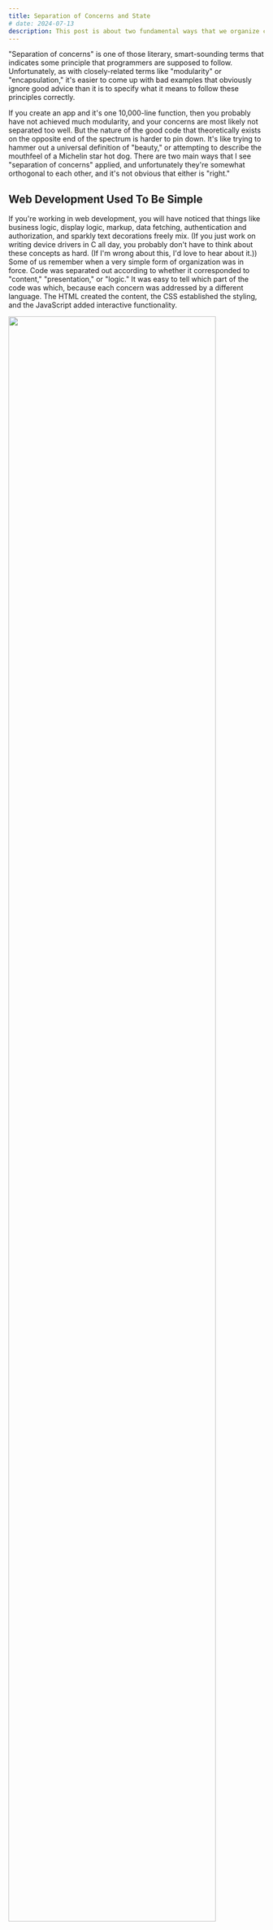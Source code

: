 ```yaml
---
title: Separation of Concerns and State
# date: 2024-07-13
description: This post is about two fundamental ways that we organize code in programming projects.
---
```


"Separation of concerns" is one of those literary, smart-sounding terms that indicates some principle that programmers are supposed to follow. Unfortunately, as with closely-related terms like "modularity" or "encapsulation," it's easier to come up with bad examples that obviously ignore good advice than it is to specify what it means to follow these principles correctly.

If you create an app and it's one 10,000-line function, then you probably have not achieved much modularity, and your concerns are most likely not separated too well. But the nature of the good code that theoretically exists on the opposite end of the spectrum is harder to pin down. It's like trying to hammer out a universal definition of "beauty," or attempting to describe the mouthfeel of a Michelin star hot dog. There are two main ways that I see "separation of concerns" applied, and unfortunately they're somewhat orthogonal to each other, and it's not obvious that either is "right."

## Web Development Used To Be Simple

If you're working in web development, you will have noticed that things like business logic, display logic, markup, data fetching, authentication and authorization, and sparkly text decorations freely mix. (If you just work on writing device drivers in C all day, you probably don't have to think about these concepts as hard. (If I'm wrong about this, I'd love to hear about it.)) Some of us remember when a very simple form of organization was in force. Code was separated out according to whether it corresponded to "content," "presentation," or "logic." It was easy to tell which part of the code was which, because each concern was addressed by a different language. The HTML created the content, the CSS established the styling, and the JavaScript added interactive functionality.

<!-- TODO: color-code the content, presentation, and logic elements of each of these -->

<img src="/notes/separation-of-concerns/html-css-js.svg" style="width: 90%; height: auto" />

This paradigm has been almost uniformly abandoned. If you look at the average React project these days, you'll probably see something more like this:

<img src="/notes/separation-of-concerns/react-component.svg" style="width: 90%%; height: auto" />

Content, presentation, and logic are freely mixed! What happened to separation of concerns?

## If as one people speaking the same language they have begun to do this...

Once upon a time, the code that ran on the server and the code that ran in the browser lived in different universes. The server code that was responsible for user sessions and data wrangling was probably written in PHP or Python and communicated with the client code via form submissions or perhaps XHR calls.

In this case, though, every TypeScript developer already knows the advantage of writing the server and the client of a full-stack web application in the same language: you can reuse code that you created for one end on the other. You can request a user object from the backend and use the same type definition as the backend to describe it, and even import functions that might be useful in backend code to check the user object's authorization or serialize and deserialize user data to and from cookies.

If the code on the frontend and the backend are both interacting with similar types of data, aren't they addressing similar concerns? Isn't "figure out who the user is and use that information to greet them" a single, specific concern? This is orthogonal to the categorization that, on a technical basis, classifies "look the user up in the database" and "display the user's name with a little 'Hello' and a their favorite emoji next to it" as separate concerns that should logically be handled by different parts of the code.

## Geological Strata: The Homogenous Layers Approach

The first paradigm, the one that splits up content and presentation and client and server, consists of layers of code that are in some way homogenous. Each layer might have its own language; it almost certainly has its own specific vocabulary in that language. It might be implemented by splitting code up into HTML and CSS; it might also consist of something as simple as putting all your schemas for validating request bodies in one file and importing them in each request handler in which they're used.

<!-- image of app with horizontal slices. ideally this would be an image of labeled layers of rock  -->

## Fault Lines: The Continental Approach

Or, on the other hand, you could divide up your code the other way - group code so that each thing responsible for one specific page, or API route, or whatever is grouped together. If this code is responsible for handling an HTTP request for a user object, the request body validation schema, the database calls to get the user, the function for filtering out the plaintext password from the user object, the function to calculate the appropriate greeting for them based on their demographic data and social status, the code that generates a message formatted according to the HTTP 1.1 protocol, and the network card device driver that sends packets out over the wire are all in the same place.

<!-- image with fault lines separating new, different labeled layers -->

<!-- you could also call these "silos" compared to "layers of the stack" -->

## The Ultimate Question: How To Organize Code

generally a good idea to organize code by putting units thereof next to other units that will use them. often this will be influenced by the type of technology they use. database schemas for different tables go next to each other in part just because tables reference each other. this creates a small amount of natural stratification by itself. on the other hand, the homogeneity approach can be a trap where you're debugging one thing and it touches 5 million files. also, you might end up trying to separate things, like content and presentation, that aren't actually separate, and the tailwind guy will find you and kick your ass. also, you can't have packet-sending code in your page file. abstract out layers - but only where you actually can!

<!--

## Top Ten Stimulating Ways to Organize Your Code

- put all the functions in one file
- put all the classes in one file and their method definitions in another. methods can be defined apart from the classes
- put all your imports in one file and then import that file with * in all the other ones
- put all your imports in an array and loop over it?
- create pure functions, except when they need to have side effects, create a dedicated impure function to contain one function's side effects
- slice mortgage-backed securities into tranches that look way more reliable than they are. don't worry, this won't have any externalities
- write all your performance-critical code in C or assembly assembly and import it with that magic import for bun. write the code where you don't need to care about performance in perl and import that too
- how else could you artificially cause code to be divided up based on language. always use R for stats, python for ML, rust for threading, Java for data structures?
- two really big classes: one for input, one for output
- store every symbol as a key in a dict where the value is the file it's in so that it can be automatically imported from the right place. that way you only have to update one place if you move a thing from one file to another
- can you split up expressions and statements? additions and subtractions? while loops and for loops? 
this could at some point become kind of mean making fun of the "homogenous layers" approach.
- what would the least homogenous layers look like? one full stack for each div on the page, complete with its own backend and database instance? the client-side responsible for taking the output of each server, maybe identified by a data- property on each div, and putting it in the divs on the page?

- finally: one ten-thousand line function

-->
